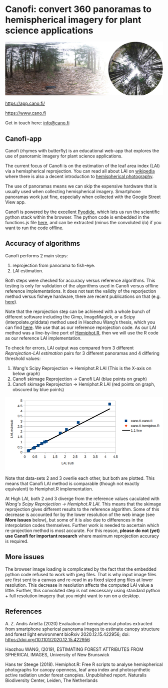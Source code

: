 # Canofi: convert 360 panoramas to hemispherical imagery for plant science applications

![Alt text](attributes/corrected_banner.jpg?raw=true "Canofi")

https://app.cano.fi/

https://www.cano.fi

Get in touch here: info@cano.fi

## Canofi-app
Canofi (rhymes with butterfly)  is an educational web-app that explores the use of panoramic imagery for plant science applications. 

The current focus of Canofi is on the estimation of the leaf area index (LAI) via a hemispherical reprojection. You can read all about LAI on [wikipedia](https://en.wikipedia.org/wiki/Leaf_area_index) where there is also a decent introduction to [hemispherical photography](https://en.wikipedia.org/wiki/Hemispherical_photography).

The use of panoramas means we can skip the expensive hardware that is usually used when collecting hemispherical imagery. Smartphone panoramas work just fine, especially when collected with the Google Street View app. 

Canofi is powered by the excellent [Pyodide](https://pyodide.org/en/stable/), which lets us run the scientific python stack within the browser. The python code is embedded in the functions.js file [here](functions.js), and can be extracted (minus the convoluted i/o) if you want to run the code offline. 

## Accuracy of algorithms
Canofi performs 2 main steps: 
1. reprojection from panorama to fish-eye. 
2. LAI estimation.

Both steps were checked for accuracy versus reference algorithms. This testing is only for validation of the algorithms used in Canofi versus
offline reference implementations. It does not test the validty of the reporjection method
versus fisheye hardware, there are recent publications on that (e.g. [here](https://www.biorxiv.org/content/10.1101/2020.12.15.422956v2.full)).

Note that the reprojection step can be achieved with a whole bunch of different software including the Gimp, 
ImageMagick, or a Scipy (interpolate.griddata) method used in Haozhou Wang’s thesis, which you can find [here](https://github.com/HowcanoeWang/Spherical2TreeAttributes). We use that as our reference reprojection code. As our LAI method was a line-by-line port of [Hemiphot.R](https://github.com/naturalis/Hemiphot), then we will use the R code as our reference LAI implementation.

To check for errors, LAI output was compared from 3 different _Reprojection-LAI estimation_ pairs for 3 different panoramas and 4 differing threshold values:
1. Wang's Scipy Reprojection -> Hemiphot.R LAI   (This is the X-axis on below graph)
2. Canofi skimage Reprojection -> Canofi LAI      (blue points on graph)
3. Canofi skimage Reprojection -> Hemiphot.R LAI  (red points on graph, obscured by blue points) 

![Alt text](attributes/output_fig.png?raw=true "Canofi")

Note that data-sets 2 and 3 overlie each other, but both are plotted. This means that Canofi LAI method is comparable (though not exactly equivalent) to Hemiphot.R implementation. 

At High LAI, both 2 and 3 diverge from the reference values caculated with _Wang's Scipy Reprojection -> Hemiphot.R LAI_. This means that the skimage reprojection gives different results to the reference algorithm. Some of this decrease is accounted for by the lower resolution of the web image (see **More issues** below), but some of it is also due to differences in the interpolation codes themselves. Further work is needed to ascertain which re-projection method is most accurate. For this reason, **please do not (yet) use Canofi for important research** where maximum reprojection accuracy is required. 

## More issues  
The browser image loading is complicated by the fact that the embedded python code refused to work with jpeg files. That is why input image files are first sent to a canvas and re-read in as fixed sized png files at lower resolution. This decrease in resolution affects the computed LAI value a little. Further, this convoluted step is not neccessary using standard python + full resolution imagery that you might want to run on a desktop. 

## References
A. Z. Andis Arietta (2020) Evaluation of hemispherical photos extracted from smartphone spherical panorama images to estimate canopy structure and forest light environment bioRxiv 2020.12.15.422956; doi: https://doi.org/10.1101/2020.12.15.422956

Haozhou WANG, (2019), ESTIMATING FOREST ATTRIBUTES FROM SPHERICAL IMAGES, University of New Brunswick

Hans ter Steege (2018). Hemiphot.R: Free R scripts to analyse hemispherical photographs for canopy openness, leaf area index and photosynthetic active radiation under forest canopies. Unpublished report. Naturalis Biodiversity Center, Leiden, The Netherlands 



